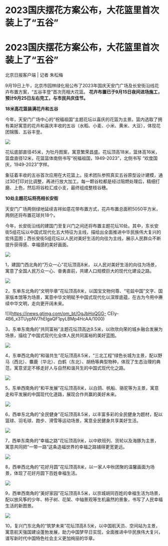 # 2023国庆摆花方案公布，大花篮里首次装上了“五谷”

# 2023国庆摆花方案公布，大花篮里首次装上了“五谷”

北京日报客户端 | 记者 朱松梅

9月19日上午，北京市园林绿化局公布了2023年国庆天安门广场及长安街沿线花卉布置方案，“五谷丰登”首次亮相大花篮。
**花卉布置已于9月15日夜间进场施工，预计9月25日左右完工，与市民共庆佳节。**

**18米高花篮装满花卉和五谷**

今年，天安门广场中心的“祝福祖国”主题花坛以喜庆的花篮为主景。篮内选取了拥有美好寓意的花卉和喜庆丰收的五谷（水稻、小麦、小米、黄米、大豆），体现花团锦簇、五谷丰登。

![](https://inews.gtimg.com/om_bt/Oxd2M0Ln6XsJz8et3GCnErCcRzO3mkYaeP6QBGIThvRnIAA/1000)

花坛底部直径45米，为牡丹图案，寓意繁荣昌盛。花坛顶高18米，篮体高16米，篮盘直径12米，花篮篮体南侧书写“祝福祖国，1949-2023”，北侧书写
“欢度国庆，1949-2023”字样。

象征着丰收的五谷首次应用在大花篮上。技术团队参照真实五谷原型设计建模，通过3D打印对比调整，再进行放大加工。每一颗谷粒都是经过阻燃处理后，精细打磨、上色，然后将谷粒汇成小支，最终组成整枝谷穗。

**10处主题花坛将亮相长安街**

天安门广场两侧绿地延续吉祥如意花带布置方式，花卉布置总面积5050平方米，两侧还将布置花球共18个。

今年，长安街沿线的建国门至复兴门之间还将布置主题花坛10处。其中，东长安街5组花坛以中国式现代化五大特征为主线，描绘出全面推进中华民族伟大复兴的宏伟蓝图；西长安街5组花坛以人民对美好生活的向往为主线，展示人民群众不断提升获得感、幸福感的美好画面。

![](https://inews.gtimg.com/om_bt/Op5SjGLKhdcAnt3K1ZlxL8tw-0S1f0p-ZGIyCnSJn81BQAA/1000)

1，建国门西北角的“万众一心”花坛顶高8米， 以人民对美好生活的向往为场景，寓意了全国人民万众一心、奋勇直前，共建人口规模巨大的现代化建设之路。

![](https://inews.gtimg.com/om_bt/OqWjG1ri3Q62MAoG_J7kHxTIOzn_2_pT38H3D8boVLNtcAA/1000)

2，东单东北角的“文明华章”花坛顶高8米，以国宝文物何尊、“宅兹中国”文字、国家版本馆等为场景，寓意中华文明赋予中国式现代化以深厚底蕴，在古为今用中赓续中华文明，走向更开阔未来。

![](https://inews.gtimg.com/om_bt/OgJbHoQGG-
CEIy-4B6_x3TUypNV7hEIgaQF1pyLBMp4HcAA/1000)

3，东单东南角的“共同富裕”主题花坛顶高达9.5米，以欣欣向荣的城乡融合发展为场景，描绘了中国式现代化全体人民共同富裕的美好蓝图。

![](https://inews.gtimg.com/om_bt/O4DZuOlga2APeJpXkMW0RdExP1zEsBlX7PI5CSIgAG5gMAA/1000)

4，东单西北角的“和谐共生”花坛顶高8.5米，“三北工程”绿色长城为主景，配以野马（西北）、麋鹿（华北）、白鹤（东北）、胡杨等典型物种，体现了生态治理的典范，寓意坚定不移走好人与自然和谐共生的中国式现代化之路。

![](https://inews.gtimg.com/om_bt/OEzq3DvflEPeia48nO9KWlytowzm1h1XEa6bWiiS50pTIAA/1000)

5，东单西南角的“和平发展”花坛顶高8米，以白鸽、帆船、骆驼等为主景，寓意走和平发展的中国现代化道路，展现合作共赢的美好未来。

![](https://inews.gtimg.com/om_bt/ONpIMuIVsCv89dfCM7l56GwRhf1mDQ8M6PPaAyIdaxluwAA/1000)

6，西单东北角的“全民健身”花坛顶高8.5米，以丰富多彩的全民健身为题材，配以篮球、羽毛球、跑步、滑雪等运动场景，寓意全民健身共享美好生活。

![](https://inews.gtimg.com/om_bt/Ofrh2hfgjuQaWiWaBTFLn6rZ2vmcGlVKvH8tSeadrZsJMAA/1000)

7，西单东南角的“幸福之路”花坛顶高9米，以中欧班列、货轮以及海豚为主景，寓意共同把“一带一路”这条造福世界的幸福之路铺得更宽更远。

![](https://inews.gtimg.com/om_bt/O5mvD4LkofP3GHze1UBGXQ4vznsukIIZfDWvZByamd4CgAA/1000)

8，西单西北角的“花好月圆”花坛顶高8米，以一家人中秋团聚的温馨画面为场景，体现了花好月圆下百姓幸福生活。

![](https://inews.gtimg.com/om_bt/Oqjhd3x3j5B3KAcbDlZWeE-0xoTiTs9m74bBk47LmzQwMAA/1000)

9，西单西南角的“美好家园”花坛顶高8.5米，以京城胡同百姓的幸福生活为场景，配以放风筝的少年、柿子树、花架、中轴景观等生机盎然的景象，书写了人民幸福生活的新图景。

![](https://inews.gtimg.com/om_bt/O-SGIh_fmKGZhB5FCH5n_1_7EH7_elBBMkr9z67jLR7LsAA/1000)

10，复兴门东北角的“筑梦未来”花坛顶高8.5米，以中国航天员、空间站为主景，寓意航天强国建设蓬勃发展，助力中国梦早日实现，全面推进中华民族伟大复兴，谱写新时代中国特色社会主义更加绚丽的华章。

